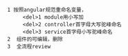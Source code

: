 
    1 按照angular规范重命名变量，
         <del>1 module用小写加
         <del>2 controller首字母大写驼峰命名
         <del>3 service首字母小写驼峰命名
    2  组件的可编辑，删除
    3  全流程review
